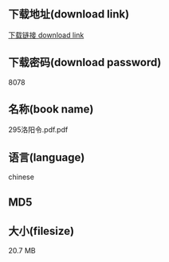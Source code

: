 ## 下载地址(download link)
[下载链接 download link](https://tutu365.netlify.app/?s=295%E6%B4%9B%E9%98%B3%E4%BB%A4.pdf)

## 下载密码(download password)
8078

## 名称(book name)
295洛阳令.pdf.pdf

## 语言(language)
chinese

## MD5


## 大小(filesize)
20.7 MB
